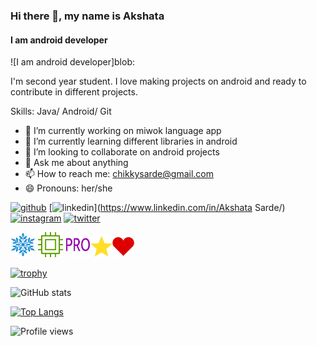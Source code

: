 
### Hi there 👋, my name is Akshata
#### I am android developer
![I am android developer]blob:

I'm second year student. I love making projects on android and ready to contribute in different projects.

Skills: Java/ Android/ Git

- 🔭 I’m currently working on miwok language app 
- 🌱 I’m currently learning different libraries in android 
- 👯 I’m looking to collaborate on android projects 
- 💬 Ask me about anything 
- 📫 How to reach me: chikkysarde@gmail.com 
- 😄 Pronouns: her/she 


[<img src='https://cdn.jsdelivr.net/npm/simple-icons@3.0.1/icons/github.svg' alt='github' height='40'>](https://github.com/akshatasarde)  [<img src='https://cdn.jsdelivr.net/npm/simple-icons@3.0.1/icons/linkedin.svg' alt='linkedin' height='40'>](https://www.linkedin.com/in/Akshata Sarde/)  [<img src='https://cdn.jsdelivr.net/npm/simple-icons@3.0.1/icons/instagram.svg' alt='instagram' height='40'>](https://www.instagram.com/_akshata________/)  [<img src='https://cdn.jsdelivr.net/npm/simple-icons@3.0.1/icons/twitter.svg' alt='twitter' height='40'>](https://twitter.com/AkshataSarde)  

<a href='https://archiveprogram.github.com/'><img src='https://raw.githubusercontent.com/acervenky/animated-github-badges/master/assets/acbadge.gif' width='40' height='40'></a> <a href='https://docs.github.com/en/developers'><img src='https://raw.githubusercontent.com/acervenky/animated-github-badges/master/assets/devbadge.gif' width='40' height='40'></a> <a href='https://github.com/pricing'><img src='https://raw.githubusercontent.com/acervenky/animated-github-badges/master/assets/pro.gif' width='40' height='40'></a><a href='https://stars.github.com/'><img src='https://raw.githubusercontent.com/acervenky/animated-github-badges/master/assets/starbadge.gif' width='35' height='35'></a><a href='https://docs.github.com/en/github/supporting-the-open-source-community-with-github-sponsors'><img src='https://raw.githubusercontent.com/acervenky/animated-github-badges/master/assets/sponsorbadge.gif' width='35' height='35'></a>

[![trophy](https://github-profile-trophy.vercel.app/?username=akshatasarde)](https://github.com/ryo-ma/github-profile-trophy)

![GitHub stats](https://github-readme-stats.vercel.app/api?username=akshatasarde&show_icons=true)  

[![Top Langs](https://github-readme-stats.vercel.app/api/top-langs/?username=akshatasarde)](https://github.com/anuraghazra/github-readme-stats)

![Profile views](https://gpvc.arturio.dev/akshatasarde)  
